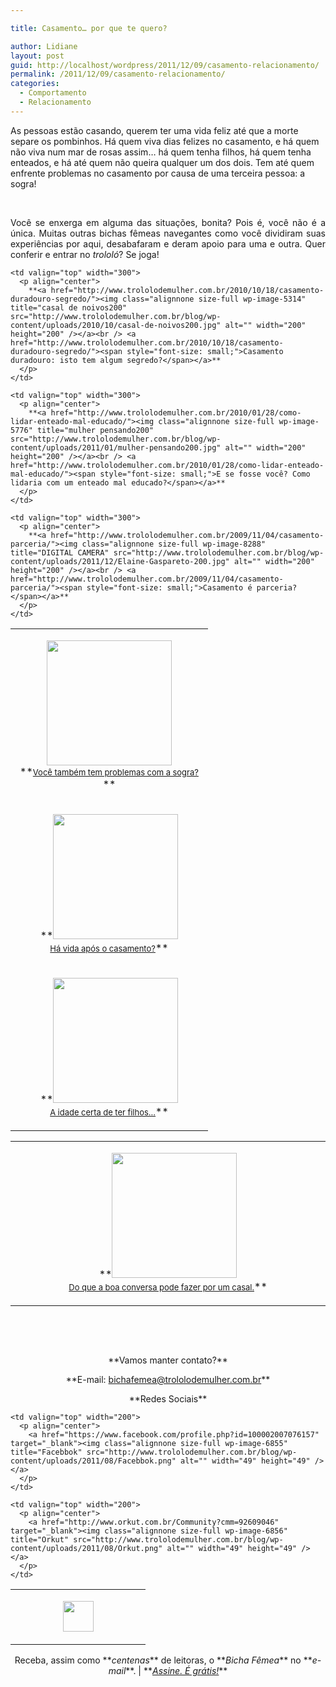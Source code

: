 ```yaml
---

title: Casamento… por que te quero?

author: Lidiane
layout: post
guid: http://localhost/wordpress/2011/12/09/casamento-relacionamento/
permalink: /2011/12/09/casamento-relacionamento/
categories:
  - Comportamento
  - Relacionamento
---
```

As pessoas estão casando, querem ter uma vida feliz até que a morte separe os pombinhos. Há quem viva dias felizes no casamento, e há quem não viva num mar de rosas assim… há quem tenha filhos, há quem tenha enteados, e há até quem não queira qualquer um dos dois. Tem até quem enfrente problemas no casamento por causa de uma terceira pessoa: a sogra!

&nbsp;

<p align="justify">
  Você se enxerga em alguma das situações, bonita? Pois é, você não é a única. Muitas outras bichas fêmeas navegantes como você dividiram suas experiências por aqui, desabafaram e deram apoio para uma e outra. Quer conferir e entrar no <em>trololó</em>? Se joga!
</p>

<!--more-->

<table width="600" border="0" cellspacing="0" cellpadding="2">
  <tr>
    <td valign="top" width="300">
      <p align="center">
        <a href="http://www.trololodemulher.com.br/2010/12/10/problemas-nora-sogra/"><img class="alignnone size-full wp-image-5612" title="mulher pensativa200" src="http://www.trololodemulher.com.br/blog/wp-content/uploads/2010/12/mulher-pensativa200.jpg" alt="" width="200" height="200" /></a><br /> **<a href="http://www.trololodemulher.com.br/2010/12/10/problemas-nora-sogra/"><span style="font-size: small;">Você também tem problemas com a sogra?</span></a>**
      </p>
    </td>
    
    <td valign="top" width="300">
      <p align="center">
        **<a href="http://www.trololodemulher.com.br/2010/10/18/casamento-duradouro-segredo/"><img class="alignnone size-full wp-image-5314" title="casal de noivos200" src="http://www.trololodemulher.com.br/blog/wp-content/uploads/2010/10/casal-de-noivos200.jpg" alt="" width="200" height="200" /></a><br /> <a href="http://www.trololodemulher.com.br/2010/10/18/casamento-duradouro-segredo/"><span style="font-size: small;">Casamento duradouro: isto tem algum segredo?</span></a>**
      </p>
    </td>
  </tr>
  
  <tr>
    <td valign="top" width="300">
      <p align="center">
        **<a href="http://www.trololodemulher.com.br/2010/06/30/casamento-2/"><img class="alignnone size-full wp-image-4818" title="taças 200" src="http://www.trololodemulher.com.br/blog/wp-content/uploads/2010/06/tacas-200.jpg" alt="" width="200" height="200" /></a><br /> <a href="http://www.trololodemulher.com.br/2010/06/30/casamento-2/"><span style="font-size: small;">Há vida após o casamento?</span></a>**
      </p>
    </td>
    
    <td valign="top" width="300">
      <p align="center">
        **<a href="http://www.trololodemulher.com.br/2010/01/28/como-lidar-enteado-mal-educado/"><img class="alignnone size-full wp-image-5776" title="mulher pensando200" src="http://www.trololodemulher.com.br/blog/wp-content/uploads/2011/01/mulher-pensando200.jpg" alt="" width="200" height="200" /></a><br /> <a href="http://www.trololodemulher.com.br/2010/01/28/como-lidar-enteado-mal-educado/"><span style="font-size: small;">E se fosse você? Como lidaria com um enteado mal educado?</span></a>**
      </p>
    </td>
  </tr>
  
  <tr>
    <td valign="top" width="300">
      <p align="center">
        **<a href="http://www.trololodemulher.com.br/2010/01/27/convidada-luciana-casado/"><img class="alignnone size-full wp-image-8287" title="reflexao-feminina-226x300[1]200" src="http://www.trololodemulher.com.br/blog/wp-content/uploads/2011/12/reflexao-feminina-226x3001200.jpg" alt="" width="200" height="200" /></a><br /> <a href="http://www.trololodemulher.com.br/2010/01/27/convidada-luciana-casado/"><span style="font-size: small;">A idade certa de ter filhos…</span></a>**
      </p>
    </td>
    
    <td valign="top" width="300">
      <p align="center">
        **<a href="http://www.trololodemulher.com.br/2009/11/04/casamento-parceria/"><img class="alignnone size-full wp-image-8288" title="DIGITAL CAMERA" src="http://www.trololodemulher.com.br/blog/wp-content/uploads/2011/12/Elaine-Gaspareto-200.jpg" alt="" width="200" height="200" /></a><br /> <a href="http://www.trololodemulher.com.br/2009/11/04/casamento-parceria/"><span style="font-size: small;">Casamento é parceria?</span></a>**
      </p>
    </td>
  </tr>
</table>

<table width="600" border="0" cellspacing="0" cellpadding="2">
  <tr>
    <td valign="top" width="600">
      <p align="center">
        **<a href="http://www.trololodemulher.com.br/2009/08/27/conversa-no-relacionamento/"><img class="alignnone size-full wp-image-8289" title="casal velhinhos200" src="http://www.trololodemulher.com.br/blog/wp-content/uploads/2011/12/casal-velhinhos200.jpg" alt="" width="200" height="200" /></a><br /> <a href="http://www.trololodemulher.com.br/2009/08/27/conversa-no-relacionamento/"><span style="font-size: small;">Do que a boa conversa pode fazer por um casal.</span></a>**
      </p>
    </td>
  </tr>
</table>

&nbsp;

&nbsp;

<p align="center">
  **Vamos manter contato?**
</p>

<p align="center">
  **E-mail: <a href="mailto:bichafemea@trololodemulher.com.br">bichafemea@trololodemulher.com.br</a>**
</p>

<p align="center">
  **Redes Sociais**
</p>

<table width="600" border="0" cellspacing="0" cellpadding="2">
  <tr>
    <td valign="top" width="200">
      <p align="center">
        <a href="http://twitter.com/#%21/bichafemea" target="_blank"><img class="alignnone size-full wp-image-6857" title="Twitter" src="http://www.trololodemulher.com.br/blog/wp-content/uploads/2011/08/Twitter.png" alt="" width="49" height="49" /></a>
      </p>
    </td>
    
    <td valign="top" width="200">
      <p align="center">
        <a href="https://www.facebook.com/profile.php?id=100002007076157" target="_blank"><img class="alignnone size-full wp-image-6855" title="Facebbok" src="http://www.trololodemulher.com.br/blog/wp-content/uploads/2011/08/Facebbok.png" alt="" width="49" height="49" /></a>
      </p>
    </td>
    
    <td valign="top" width="200">
      <p align="center">
        <a href="http://www.orkut.com.br/Community?cmm=92609046" target="_blank"><img class="alignnone size-full wp-image-6856" title="Orkut" src="http://www.trololodemulher.com.br/blog/wp-content/uploads/2011/08/Orkut.png" alt="" width="49" height="49" /></a>
      </p>
    </td>
  </tr>
</table>

<p align="center">
  Receba, assim como **<em>centenas</em>** de leitoras, o **<em>Bicha Fêmea</em>** no **<em>e-mail</em>**. | **<em><a href="http://feedburner.google.com/fb/a/mailverify?uri=blogbichafemea&loc=pt_BR">Assine. É grátis!</a></em>**
</p>